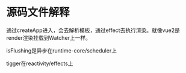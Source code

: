 # 源码文件解释



通过createApp进入，会去解析模板，通过effect去执行渲染。就像vue2是render渲染挂载到Watcher上一样。



isFlushing是异步在runtime-core/scheduler上

tigger在reactivity/effects上